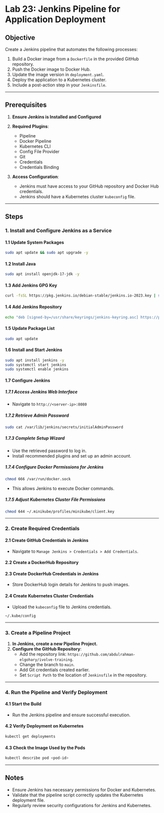# Lab 23: Jenkins Pipeline for Application Deployment  

## Objective  
Create a Jenkins pipeline that automates the following processes:  
1. Build a Docker image from a `Dockerfile` in the provided GitHub repository.  
2. Push the Docker image to Docker Hub.  
3. Update the image version in `deployment.yaml`.  
4. Deploy the application to a Kubernetes cluster.  
5. Include a post-action step in your `Jenkinsfile`.  

---

## Prerequisites  

1. **Ensure Jenkins is Installed and Configured**  
2. **Required Plugins**:  
   - Pipeline  
   - Docker Pipeline  
   - Kubernetes CLI  
   - Config File Provider  
   - Git  
   - Credentials  
   - Credentials Binding  
     
3. **Access Configuration**:  
   - Jenkins must have access to your GitHub repository and Docker Hub credentials.  
   - Jenkins should have a Kubernetes cluster `kubeconfig` file.  

---

## Steps  

### 1. Install and Configure Jenkins as a Service  

#### 1.1 Update System Packages  
```bash
sudo apt update && sudo apt upgrade -y
```

#### 1.2 Install Java  
```bash
sudo apt install openjdk-17-jdk -y
```

#### 1.3 Add Jenkins GPG Key  
```bash
curl -fsSL https://pkg.jenkins.io/debian-stable/jenkins.io-2023.key | sudo tee /usr/share/keyrings/jenkins-keyring.asc > /dev/null
```

#### 1.4 Add Jenkins Repository  
```bash
echo "deb [signed-by=/usr/share/keyrings/jenkins-keyring.asc] https://pkg.jenkins.io/debian-stable binary/" | sudo tee /etc/apt/sources.list.d/jenkins.list > /dev/null
```

#### 1.5 Update Package List  
```bash
sudo apt update
```

#### 1.6 Install and Start Jenkins  
```bash
sudo apt install jenkins -y
sudo systemctl start jenkins
sudo systemctl enable jenkins
```

#### 1.7 Configure Jenkins  

##### 1.7.1 Access Jenkins Web Interface  
- Navigate to `http://<server-ip>:8080`  

##### 1.7.2 Retrieve Admin Password  
```bash
sudo cat /var/lib/jenkins/secrets/initialAdminPassword
```

##### 1.7.3 Complete Setup Wizard  
- Use the retrieved password to log in.  
- Install recommended plugins and set up an admin account.  

##### 1.7.4 Configure Docker Permissions for Jenkins  
```bash
chmod 666 /var/run/docker.sock
```
- This allows Jenkins to execute Docker commands.  

##### 1.7.5 Adjust Kubernetes Cluster File Permissions  
```bash
chmod 644 ~/.minikube/profiles/minikube/client.key
```

---

### 2. Create Required Credentials  

#### 2.1 Create GitHub Credentials in Jenkins  
- Navigate to `Manage Jenkins > Credentials > Add Credentials`.  

#### 2.2 Create a DockerHub Repository  

#### 2.3 Create DockerHub Credentials in Jenkins  
- Store DockerHub login details for Jenkins to push images.  

#### 2.4 Create Kubernetes Cluster Credentials  
- Upload the `kubeconfig` file to Jenkins credentials.  
```bash
~/.kube/config
```

---

### 3. Create a Pipeline Project  

1. **In Jenkins, create a new Pipeline Project.**  
2. **Configure the GitHub Repository**:  
   - Add the repository link: `https://github.com/abdulrahman-elgohary/ivolve-training`.  
   - Change the branch to `main`.  
   - Add Git credentials created earlier.  
   - Set `Script Path` to the location of `Jenkinsfile` in the repository.  

---

### 4. Run the Pipeline and Verify Deployment  

#### 4.1 Start the Build  
- Run the Jenkins pipeline and ensure successful execution.  

#### 4.2 Verify Deployment on Kubernetes  
```bash
kubectl get deployments
```

#### 4.3 Check the Image Used by the Pods  
```bash
kubectl describe pod <pod-id>
```

---

## Notes  
- Ensure Jenkins has necessary permissions for Docker and Kubernetes.  
- Validate that the pipeline script correctly updates the Kubernetes deployment file.  
- Regularly review security configurations for Jenkins and Kubernetes.  

